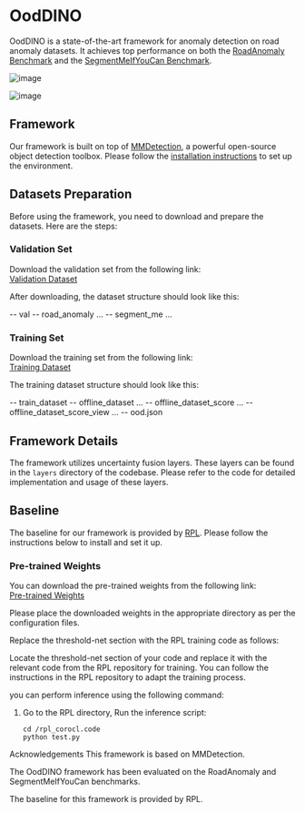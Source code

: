 

# OodDINO

OodDINO is a state-of-the-art framework for anomaly detection on road anomaly datasets. It achieves top performance on both the [RoadAnomaly Benchmark](https://paperswithcode.com/sota/anomaly-detection-on-road-anomaly) and the [SegmentMeIfYouCan Benchmark](https://segmentmeifyoucan.com/leaderboard).

![image](https://github.com/user-attachments/assets/ce94998f-79bd-40bf-8844-81e7b30de850)



![image](https://github.com/user-attachments/assets/b1fa8aad-f43f-45b3-9bc1-e1158dc32126)


## Framework 

Our framework is built on top of [MMDetection](https://github.com/open-mmlab/mmdetection), a powerful open-source object detection toolbox. Please follow the [installation instructions](https://mmdetection.readthedocs.io/en/latest/install.html) to set up the environment.

## Datasets Preparation

Before using the framework, you need to download and prepare the datasets. Here are the steps:

### Validation Set

Download the validation set from the following link:  
[Validation Dataset](https://drive.google.com/file/d/1IbD_zl5MecMCEj6ozGh40FE5u-MaxPLh/view?usp=sharing)

After downloading, the dataset structure should look like this:

-- val
-- road_anomaly ... -- segment_me ...



### Training Set

Download the training set from the following link:  
[Training Dataset](https://drive.google.com/file/d/1k25FpVP4pG3ER3eXsR-go_iprZMEdEae/view?usp=sharing)

The training dataset structure should look like this:

-- train_dataset -- offline_dataset ... -- offline_dataset_score ... -- offline_dataset_score_view ... -- ood.json

## Framework Details

The framework utilizes uncertainty fusion layers. These layers can be found in the `layers` directory of the codebase. Please refer to the code for detailed implementation and usage of these layers.

## Baseline

The baseline for our framework is provided by [RPL](https://github.com/yyliu01/RPL). Please follow the instructions below to install and set it up.


### Pre-trained Weights

You can download the pre-trained weights from the following link:  
[Pre-trained Weights](https://drive.google.com/file/d/1osPT__BIqCYrBT0F-Dmi2IfbUSmuUZPd/view?usp=drive_link)

Please place the downloaded weights in the appropriate directory as per the configuration files.

Replace the threshold-net section with the RPL training code as follows:

Locate the threshold-net section of your code and replace it with the relevant code from the RPL repository for training. You can follow the instructions in the RPL repository to adapt the training process.

you can perform inference using the following command:

1. Go to the RPL directory, Run the inference script:

   ```
   cd /rpl_corocl.code
   python test.py
   ```


Acknowledgements
This framework is based on MMDetection.

The OodDINO framework has been evaluated on the RoadAnomaly and SegmentMeIfYouCan benchmarks.

The baseline for this framework is provided by RPL.

